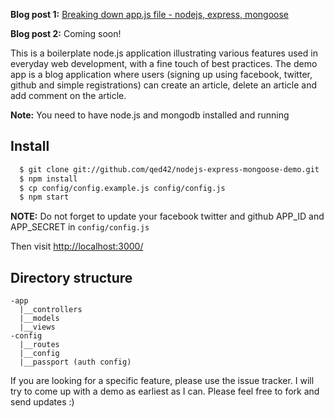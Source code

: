 **Blog post 1:** [Breaking down app.js file - nodejs, express, mongoose](http://madhums.tumblr.com/post/27521420404/breaking-down-app-js-file-nodejs-express-mongoose)

**Blog post 2:** Coming soon!

This is a boilerplate node.js application illustrating various features used in everyday
web development, with a fine touch of best practices. The demo app is a blog application
where users (signing up using facebook, twitter, github and simple registrations) can create
an article, delete an article and add comment on the article.

**Note:** You need to have node.js and mongodb installed and running

## Install
```sh
  $ git clone git://github.com/qed42/nodejs-express-mongoose-demo.git
  $ npm install
  $ cp config/config.example.js config/config.js
  $ npm start
```

**NOTE:** Do not forget to update your facebook twitter and github APP_ID and APP_SECRET in `config/config.js`

Then visit [http://localhost:3000/](http://localhost:3000/)

## Directory structure
```
-app
  |__controllers
  |__models
  |__views
-config
  |__routes
  |__config
  |__passport (auth config)
```

If you are looking for a specific feature, please use the issue tracker. I will try to come
up with a demo as earliest as I can. Please feel free to fork and send updates :)
